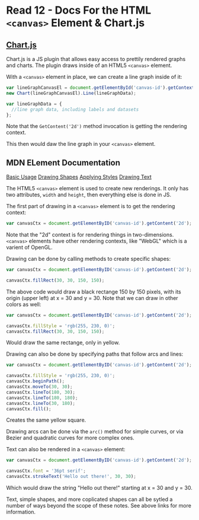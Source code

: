 # Read 12 - Docs For the HTML `<canvas>` Element & Chart.js

## [Chart.js](https://www.webdesignerdepot.com/2013/11/easily-create-stunning-animated-charts-with-chart-js/)

Chart.js is a JS plugin that allows easy access to prettily rendered graphs and charts. The plugin draws inside of an HTML5 `<canvas>` element.

With a `<canvas>` element in place, we can create a line graph inside of it:

```JavaScript
var lineGraphCanvasEl = document.getElementById('canvas-id').getContext('2d');
new Chart(lineGraphCanvasEl).Line(lineGraphData);

var lineGraphData = {
  //line graph data, including labels and datasets
};
```
Note that the `GetContent('2d')` method invocation is getting the rendering context.

This then would daw the line graph in your `<canvas>` element.

## MDN <canvas> ELement Documentation
[Basic Usage](https://developer.mozilla.org/en-US/docs/Web/API/Canvas_API/Tutorial/Basic_usage)
[Drawing Shapes](https://developer.mozilla.org/en-US/docs/Web/API/Canvas_API/Tutorial/Drawing_shapes)
[Applying Styles](https://developer.mozilla.org/en-US/docs/Web/API/Canvas_API/Tutorial/Applying_styles_and_colors)
[Drawing Text](https://developer.mozilla.org/en-US/docs/Web/API/Canvas_API/Tutorial/Drawing_text)

The HTML5 `<canvas>` element is used to create new renderings. It only has two attributes, `width` and `height`, then everything else is done in JS.

The first part of drawing in a `<canvas>` element is to get the rendering context:

```JavaScript
var canvasCtx = document.getElementByID('canvas-id').getContent('2d');
```

Note that the "2d" context is for rendering things in two-dimensions. `<canvas>` elements have other rendering contexts, like "WebGL" which is a varient of OpenGL.

Drawing can be done by calling methods to create specific shapes:

```JavaScript
var canvasCtx = document.getElementByID('canvas-id').getContent('2d');

canvasCtx.fillRect(30, 30, 150, 150);
```

The above code would draw a black rectange 150 by 150 pixels, with its origin (upper left) at x = 30 and y = 30. Note that we can draw in other colors as well:

```JavaScript
var canvasCtx = document.getElementByID('canvas-id').getContent('2d');

canvasCtx.fillStyle = 'rgb(255, 230, 0)';
canvasCtx.fillRect(30, 30, 150, 150);
```

Would draw the same rectange, only in yellow.

Drawing can also be done by specifying paths that follow arcs and lines:

```JavaScript
var canvasCtx = document.getElementByID('canvas-id').getContent('2d');

canvasCtx.fillStyle = 'rgb(255, 230, 0)';
canvasCtx.beginPath();
canvasCtx.moveTo(30, 30);
canvasCtx.lineTo(180, 30);
canvasCtx.lineTo(180, 180);
canvasCtx.lineTo(30, 180);
canvasCtx.fill();
```

Creates the same yellow square.

Drawing arcs can be done via the `arc()` method for simple curves, or via Bezier and quadratic curves for more complex ones.

Text can also be rendered in a `<canvas>` element:

```JavaScript
var canvasCtx = document.getElementByID('canvas-id').getContent('2d');

canvasCtx.font = '36pt serif';
canvasCtx.strokeText('Hello out there!', 30, 30);
```

Which would draw the string "Hello out there!" starting at x = 30 and y = 30.

Text, simple shapes, and more coplicated shapes can all be sytled a number of ways beyond the scope of these notes. See above links for more information.